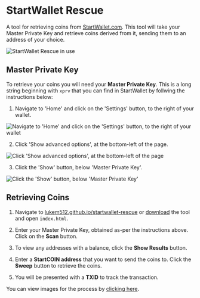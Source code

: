 # StartWallet Rescue

A tool for retrieving coins from [StartWallet.com](http://startwallet.com). This tool will take your Master Private Key and retrieve coins derived from it, sending them to an address of your choice.

![StartWallet Rescue in use](http://i.giphy.com/xTiQyp9qeXRCbH2tdC.gif)

## Master Private Key

To retrieve your coins you will need your **Master Private Key**. This is a long string beginning with `xprv` that you can find in StartWallet by follwing the instructions below:

1. Navigate to 'Home' and click on the 'Settings' button, to the right of your wallet.

![Navigate to 'Home' and click on the 'Settings' button, to the right of your wallet](http://i.imgur.com/j1evgBT.png)

2. Click 'Show advanced options', at the bottom-left of the page.

![Click 'Show advanced options', at the bottom-left of the page](http://i.imgur.com/Ck8P3pq.png)

3. Click the 'Show' button, below 'Master Private Key'.

![Click the 'Show' button, below 'Master Private Key'](http://i.imgur.com/wHfDVQP.png)

## Retrieving Coins

1. Navigate to [lukem512.github.io/startwallet-rescue](https://lukem512.github.io/startwallet-rescue) or [download](https://github.com/lukem512/startwallet-rescue/archive/master.zip) the tool and open `index.html`.

2. Enter your Master Private Key, obtained as-per the instructions above. Click on the **Scan** button.

3. To view any addresses with a balance, click the **Show Results** button.

4. Enter a **StartCOIN address** that you want to send the coins to. Click the **Sweep** button to retrieve the coins.

5. You will be presented with a **TXID** to track the transaction.

You can view images for the process by [clicking here](https://imgur.com/a/PTUfK).
